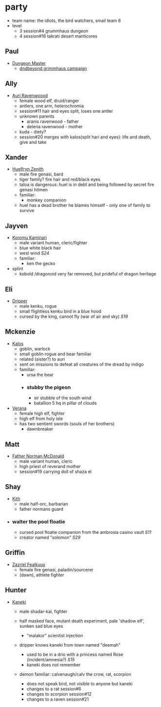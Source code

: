 # party
- team name: the idiots, the bird watchers, smail team 6
- level
    - 3 session#4 grummhaus dungeon
    - 4 session#16 takrati desert manticores

## Paul
- [Dungeon Master](https://www.dndbeyond.com/members/CourtofAvalon)
    - [dndbeyond grimmhaus campaign](https://www.dndbeyond.com/campaigns/4131697)

## Ally
- [Auri Ravenwoood](https://www.dndbeyond.com/characters/101109154)
    - female wood elf, druid/ranger
    - antlers, one arm, heterochromia
    - session#11 hair and eyes split, loses one antler
    - unknown parents
        - aranis ravenwood - father
        - deleria ravenwood - mother
    - kuda - diety?
    - session#20 merges with kalos(split hari and eyes): life and death, give and take

## Xander
- [Huelfryn Zenith](https://www.dndbeyond.com/characters/101227134)
    - male fire genasi, bard
    - tiger family? fire hair and red/black eyes
    - taloa is dangerous: huel is in debt and being followed by secret fire genasi hitmen
    - familiar:
        - monkey companion
    - huel has a dead brother he blames himself - only one of family to survive

## Jayven
- [Koromu Kaminari](https://www.dndbeyond.com/characters/101114671)
    - male variant human, cleric/fighter
    - blue white black hair
    - west wind *S24*
    - familiar:
        - ken the gecko
- splint
    - kobold /dragonoid very far removed, but prideful of dragon heritage

## Eli
- [Dripper](https://www.dndbeyond.com/characters/101107786)
    - male kenku, rogue
    - small flightless kenku bird in a blue hood
    - cursed by the king, cannot fly (war of air and sky) *S19*

## Mckenzie
- [Kalos](https://www.dndbeyond.com/characters/101676565)
    - goblin, warlock
    - small goblin rogue and bear familiar
    - related (sister?) to auri
    - sent on missions to defeat all creatures of the dread by indigo
    - familiar:
        - ursa the bear  
        - ### stubby the pigeon
            - sir stubble of the south wind
            - batallion 5 hq in pillar of clouds
- [Verana](https://www.dndbeyond.com/characters/106559591)
    - female high elf, fighter
    - high elf from holy isle
    - has two sentient swords (souls of her brothers)
        - dawnbreaker

## Matt
- [Father Norman McDonald](https://www.dndbeyond.com/characters/101451279)
    - male variant human, cleric
    - high priest of reverand mother
    - session#19 carrying doll of shaza el

## Shay
- [Kith](https://www.dndbeyond.com/characters/78128606)
    - male half-orc, barbarian
    - father normans guard
- ### walter the pool floatie
    - cursed pool floatie companion from the ambrosia casino vault *S11*
    - creator named "solomon" *S29*

## Griffin
- [Zazriel Fealkuus](https://www.dndbeyond.com/characters/101667382)
    - female fire genasi, paladin/sourcerer
    - (dawn), athlete fighter

## Hunter
- [Kaneki](https://www.dndbeyond.com/characters/101107728)
    - male shadar-kai, fighter
    - half masked face, mutant death experiment, pale 'shadow elf', sunken sad blue eyes
        - "malakor" scientist injection
    - dripper knows kaneki from town named "deemah"
        - used to be in a drio with a princess named Rose (incident/amnesia?) *S15*
        - kaneki does not remember

    - demon familiar: calvenaugh/calv the crow, rat, scorpion
        - does not speak bird, not visible to anyone but kaneki
        - changes to a rat session#6
        - changes to scorpion session#12
        - changes to a raven session#21
